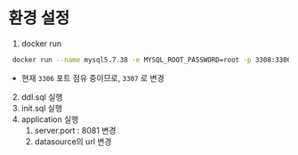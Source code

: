 # 환경 설정

1. docker run
```bash
 docker run --name mysql5.7.38 -e MYSQL_ROOT_PASSWORD=root -p 3308:3306 -d mysql:5.7.38 --character-set-server=utf8mb4 --collation-server=utf8mb4_unicode_ci
```

- 현재 `3306` 포트 점유 중이므로, `3307` 로 변경

2. ddl.sql 실행
3. init.sql 실행
4. application 실행
   1. server.port : 8081 변경
   2. datasource의 url 변경

